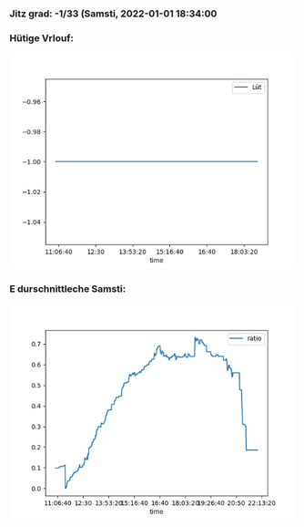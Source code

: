 ### Jitz grad: -1/33 (Samsti, 2022-01-01 18:34:00

### Hütige Vrlouf:
![Graph](Today.png)

### E durschnittleche Samsti:
![Graph](Samsti.png)